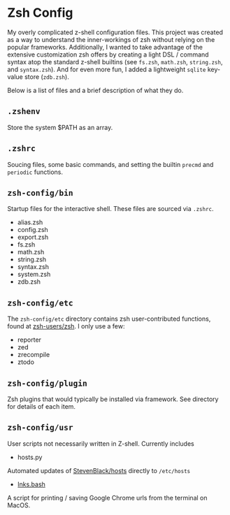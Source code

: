 # Zsh Config

My overly complicated z-shell configuration files. This project was created as a way to understand the inner-workings of zsh without relying on the popular frameworks. Additionally, I wanted to take advantage of the extensive customization zsh offers by creating a light DSL / command syntax atop the standard z-shell builtins (see `fs.zsh`, `math.zsh`, `string.zsh`, and `syntax.zsh`). And for even more fun, I added a lightweight `sqlite` key-value store (`zdb.zsh`).

Below is a list of files and a brief description of what they do. 

## `.zshenv`

Store the system $PATH as an array.

## `.zshrc`

Soucing files, some basic commands, and setting the builtin `precmd` and `periodic` functions. 


## `zsh-config/bin`

Startup files for the interactive shell. These files are sourced via `.zshrc`. 

- alias.zsh
- config.zsh
- export.zsh
- fs.zsh
- math.zsh
- string.zsh
- syntax.zsh
- system.zsh
- zdb.zsh

## `zsh-config/etc`

The `zsh-config/etc` directory contains zsh user-contributed functions, found at [zsh-users/zsh](https://github.com/zsh-users/zsh). I only use a few:

- reporter
- zed
- zrecompile
- ztodo

## `zsh-config/plugin`

Zsh plugins that would typically be installed via framework. See directory for details of each item. 

## `zsh-config/usr`

User scripts not necessarily written in Z-shell. Currently includes

- hosts.py

Automated updates of [StevenBlack/hosts](https://github.com/StevenBlack/hosts) directly to `/etc/hosts`

- [lnks.bash](https://github.com/unforswearing/lnks)

A script for printing / saving Google Chrome urls from the terminal on MacOS. 